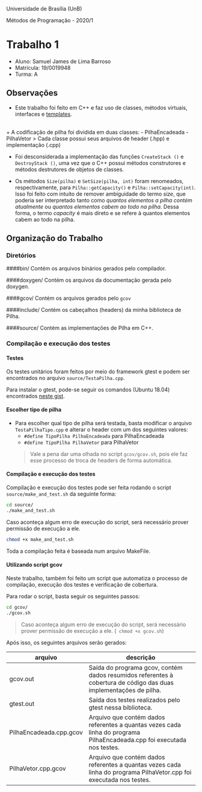 Universidade de Brasília (UnB)

Métodos de Programação - 2020/1

# Trabalho 1
- Aluno: Samuel James de Lima Barroso
- Matrícula: 19/0019948
- Turma: A

## Observações

+ Este trabalho foi feito em C++ e faz uso de classes, métodos virtuais, interfaces e [templates](http://www.cplusplus.com/doc/oldtutorial/templates/).
<br>
+ A codificação de pilha foi dividida em duas classes: 
    - PilhaEncadeada 
    - PilhaVetor
    > Cada classe possui seus arquivos de header (.hpp) e implementação (.cpp)


+ Foi desconsiderada a implementação das funções ```CreateStack ()``` e ```DestroyStack ()```, uma vez que o C++ possui métodos construtores e métodos destrutores de objetos de classes.

+ Os métodos ```Size(pilha)``` e ```SetSize(pilha, int)``` foram renomeados, respectivamente, para ```Pilha::getCapacity()``` e ```Pilha::setCapacity(int)```. Isso foi feito com intuito de remover ambiguidade do termo _size_, que poderia ser interpretado tanto como _quantos elementos a pilha contém atualmente_ ou _quantos elementos cabem ao todo na pilha_. Dessa forma, o termo _capacity_ é mais direto e se refere à quantos elementos cabem ao todo na pilha.

## Organização do Trabalho

### Diretórios
####bin/
Contém os arquivos binários gerados pelo compilador.

####doxygen/
Contém os arquivos da documentação gerada pelo doxygen.

####gcov/
Contém os arquivos gerados pelo ```gcov```

####include/
Contém os cabeçalhos (headers) da minha biblioteca de Pilha.

####source/
Contém as implementações de Pilha em C++.


### Compilação e execução dos testes

#### Testes

Os testes unitários foram feitos por meio do framework gtest e
podem ser encontrados no arquivo ```source/TestaPilha.cpp```.

Para instalar o gtest, pode-se seguir os comandos (Ubuntu 18.04) 
encontrados [neste gist](https://gist.github.com/Cartexius/4c437c084d6e388288201aadf9c8cdd5).

#### Escolher tipo de pilha
+ Para escolher qual tipo de pilha será testada, basta modificar o arquivo ```TestaPilhaTipo.cpp``` e alterar o header com um dos seguintes valores:
    - ```#define TipoPilha PilhaEncadeada``` para PilhaEncadeada
    - ```#define TipoPilha PilhaVetor``` para PilhaVetor
    > Vale a pena dar uma olhada no script ```gcov/gcov.sh```, pois ele faz esse processo de troca de headers de forma automática.

#### Compilação e execução dos testes

Compilação e execução dos testes pode ser feita rodando o script ```source/make_and_test.sh``` da seguinte forma:

```sh
cd source/
./make_and_test.sh
```

Caso aconteça algum erro de execução do script, será necessário prover permissão de execução a ele.
```sh
chmod +x make_and_test.sh
```

Toda a compilação feita é baseada num arquivo MakeFile.

#### Utilizando script gcov

Neste trabalho, também foi feito um script que automatiza o processo de compilação, execução dos testes e verificação de cobertura.

Para rodar o script, basta seguir os seguintes passos:

```sh
cd gcov/
./gcov.sh
```


>Caso aconteça algum erro de execução do script, será necessário prover permissão de execução a ele. (``` chmod +x gcov.sh```)

Após isso, os seguintes arquivos serão gerados:

| arquivo | descrição |
| - | - |
| gcov.out  | Saída do programa gcov, contém dados resumidos referentes à cobertura de código das duas implementações de pilha. |
| gtest.out | Saída dos testes realizados pelo gtest nessa biblioteca. |
| PilhaEncadeada.cpp.gcov  | Arquivo que contém dados referentes a quantas vezes cada linha do programa PilhaEncadeada.cpp foi executada nos testes. |
| PilhaVetor.cpp.gcov  | Arquivo que contém dados referentes a quantas vezes cada linha do programa PilhaVetor.cpp foi executada nos testes. |






